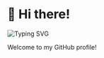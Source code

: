 # 👋 Hi there!

![Typing SVG](https://readme-typing-svg.demolab.com/?lines=Hi+there%2C+I'm+Gantavya+Srivastava)


Welcome to my GitHub profile!

<!-- I am an **ECE Engineer** (Electronics and Communication Engineering)

**gantavya02/gantavya02** is a ✨ _special_ ✨ repository because its `README.md` (this file) appears on your GitHub profile.

Here are some ideas to get you started:

- 🔭 I’m currently working on Traffic light controller using AI
- 🌱 I’m currently learning Embedded systems, IoT, and advanced microcontrollers
- 👯 I’m looking to collaborate on: Open source electronics and automation projects  
- 👯 I’m looking to collaborate on .
- 🤔 I’m looking for help with ...
- 💬 Ask me about ...
- 📫 How to reach me: ...
- 😄 Pronouns: ...
- ⚡ Fun fact: ...
-->
